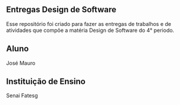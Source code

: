 ## Entregas Design de Software

Esse repositório foi criado para fazer as entregas de trabalhos e de atividades que compõe a matéria Design de Software do 4° periodo.

## Aluno

José Mauro

## Instituição de Ensino

Senai Fatesg
